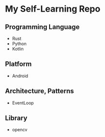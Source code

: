 # My Self-Learning Repo

## Programming Language
- Rust
- Python
- Kotlin

## Platform
- Android

## Architecture, Patterns
- EventLoop

## Library
- opencv